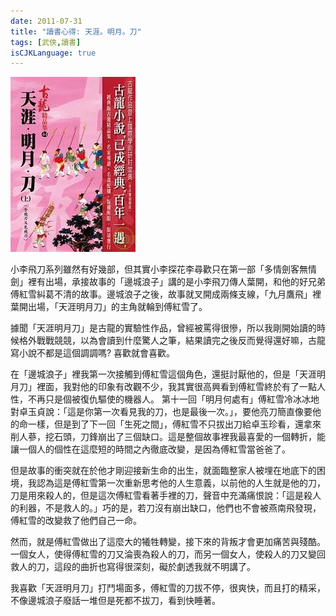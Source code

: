 ```yaml
---
date: 2011-07-31
title: "讀書心得: 天涯。明月。刀"
tags: [武俠,讀書]
isCJKLanguage: true
---
```

![天涯明月刀](/img/book/sky-moon-knife.jpg#left)

小李飛刀系列雖然有好幾部，但其實小李探花李尋歡只在第一部「多情劍客無情劍」裡有出場，承接故事的「邊城浪子」講的是小李飛刀傳人葉開，和他的好兄弟傅紅雪糾葛不清的故事。邊城浪子之後，故事就叉開成兩條支線，「九月鷹飛」裡葉開出場，「天涯明月刀」的主角就輪到傅紅雪了。

據聞「天涯明月刀」是古龍的實驗性作品，曾經被罵得很慘，所以我剛開始讀的時候格外戰戰競競，以為會讀到什麼驚人之筆，結果讀完之後反而覺得還好嘛，古龍寫小說不都是這個調調嗎? 喜歡就會喜歡。

在「邊城浪子」裡我第一次接觸到傅紅雪這個角色，還挺討厭他的，但是「天涯明月刀」裡面，我對他的印象有改觀不少，我其實很高興看到傅紅雪終於有了一點人性，不再只是個被復仇驅使的機器人。  第十一回「明月何處有」傅紅雪冷冰冰地對卓玉貞說：「這是你第一次看見我的刀，也是最後一次。」，要他亮刀簡直像要他的命一樣，但是到了下一回「生死之間」，傅紅雪不只拔出刀給卓玉珍看，還拿來削人蔘，挖石頭，刀鋒崩出了三個缺口。這是整個故事裡我最喜愛的一個轉折，能讓一個人的個性在這麼短的時間之內徹底改變，是因為傅紅雪當爸爸了。

但是故事的衝突就在於他才剛迎接新生命的出生，就面臨整家人被埋在地底下的困境，我認為這是傅紅雪第一次重新思考他的人生意義，以前他的人生就是他的刀，刀是用來殺人的，但是這次傅紅雪看著手裡的刀，聲音中充滿痛恨說：「這是殺人的利器，不是救人的。」巧的是，若刀沒有崩出缺口，他們也不會被燕南飛發現，傅紅雪的改變救了他們自己一命。

然而，就是傅紅雪做出了這麼大的犧牲轉變，接下來的背叛才會更加痛苦與殘酷。一個女人，使得傅紅雪的刀又淪喪為殺人的刀，而另一個女人，使殺人的刀又變回救人的刀，這段的曲折也寫得很深刻，礙於劇透我就不明講了。

我喜歡「天涯明月刀」打鬥場面多，傅紅雪的刀拔不停，很爽快，而且打的精采，不像邊城浪子廢話一堆但是死都不拔刀，看到快睡著。
